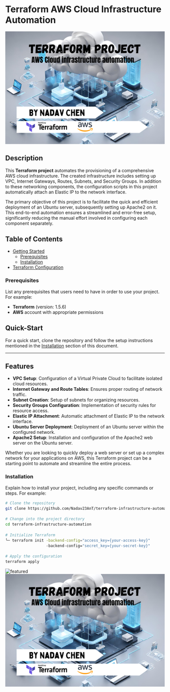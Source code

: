 
# Terraform AWS Cloud Infrastructure Automation
![Project Image](./terraform-project.png)
## Description

This **Terraform project** automates the provisioning of a comprehensive AWS cloud infrastructure. The created infrastructure includes setting up VPC, Internet Gateways, Routes, Subnets, and Security Groups. In addition to these networking components, the configuration scripts in this project automatically attach an Elastic IP to the network interface. 

The primary objective of this project is to facilitate the quick and efficient deployment of an Ubuntu server, subsequently setting up Apache2 on it. This end-to-end automation ensures a streamlined and error-free setup, significantly reducing the manual effort involved in configuring each component separately.

## Table of Contents

- [Getting Started](#Quick-Start)
  - [Prerequisites](#prerequisites)
  - [Installation](#installation)
- [Terraform Configuration](#installation)

### Prerequisites

List any prerequisites that users need to have in order to use your project. For example:

- **Terraform** (version: 1.5.6)
- **AWS** account with appropriate permissions

## Quick-Start

For a quick start, clone the repository and follow the setup instructions mentioned in the [Installation](#Installation) section of this document. 

---

## Features
- **VPC Setup**: Configuration of a Virtual Private Cloud to facilitate isolated cloud resources.
- **Internet Gateway and Route Tables**: Ensures proper routing of network traffic.
- **Subnet Creation**: Setup of subnets for organizing resources.
- **Security Groups Configuration**: Implementation of security rules for resource access.
- **Elastic IP Attachment**: Automatic attachment of Elastic IP to the network interface.
- **Ubuntu Server Deployment**: Deployment of an Ubuntu server within the configured network.
- **Apache2 Setup**: Installation and configuration of the Apache2 web server on the Ubuntu server.

Whether you are looking to quickly deploy a web server or set up a complex network for your applications on AWS, this Terraform project can be a starting point to automate and streamline the entire process. 

### Installation

Explain how to install your project, including any specific commands or steps. For example:

```bash
# Clone the repository
git clone https://github.com/Nadav23AnT/terraform-infrastructure-automation.git

# Change into the project directory
cd terraform-infrastructure-automation

# Initialize Terraform
╰─ terraform init -backend-config="access_key={your-access-key}" 
                  -backend-config="secret_key={your-secret-key}"

# Apply the configuration
terraform apply
```
![featured](https://github.com/Nadav23AnT/terraform-infrastructure-automation/assets/71144691/14fda042-5ea6-40ef-a366-da6e64303bbb)
![Project Image](./terraform-project.png)
